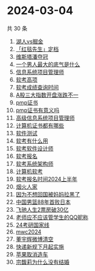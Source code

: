 # 2024-03-04

共 30 条

<!-- BEGIN -->
<!-- 最后更新时间 Mon Mar 04 2024 19:17:52 GMT+0800 (China Standard Time) -->

1. [湖人vs掘金](https://www.zhihu.com/search?q=湖人vs掘金)
1. [「红毯先生」定档](https://www.zhihu.com/search?q=「红毯先生」定档)
1. [维斯塔潘夺冠](https://www.zhihu.com/search?q=维斯塔潘夺冠)
1. [一个男人最大的底气是什么](https://www.zhihu.com/search?q=一个男人最大的底气是什么)
1. [信息系统项目管理师](https://www.zhihu.com/search?q=信息系统项目管理师)
1. [软考高项](https://www.zhihu.com/search?q=软考高项)
1. [软考成绩查询时间](https://www.zhihu.com/search?q=软考成绩查询时间)
1. [A股三大指数开盘涨跌不一](https://www.zhihu.com/search?q=A股三大指数开盘涨跌不一)
1. [pmp证书](https://www.zhihu.com/search?q=pmp证书)
1. [pmp证书有意义吗](https://www.zhihu.com/search?q=pmp证书有意义吗)
1. [高级信息系统项目管理师](https://www.zhihu.com/search?q=高级信息系统项目管理师)
1. [计算机证书都有哪些](https://www.zhihu.com/search?q=计算机证书都有哪些)
1. [软件测试](https://www.zhihu.com/search?q=软件测试)
1. [软考有什么用](https://www.zhihu.com/search?q=软考有什么用)
1. [软考软件设计师](https://www.zhihu.com/search?q=软考软件设计师)
1. [软考报名](https://www.zhihu.com/search?q=软考报名)
1. [软考系统架构师](https://www.zhihu.com/search?q=软考系统架构师)
1. [计算机软考](https://www.zhihu.com/search?q=计算机软考)
1. [软考报名时间2024上半年](https://www.zhihu.com/search?q=软考报名时间2024上半年)
1. [烟火人家](https://www.zhihu.com/search?q=烟火人家)
1. [因为不想回国被妈妈拉黑了](https://www.zhihu.com/search?q=因为不想回国被妈妈拉黑了)
1. [中国男篮88年首败日本](https://www.zhihu.com/search?q=中国男篮88年首败日本)
1. [飞驰人生2票房破30亿](https://www.zhihu.com/search?q=飞驰人生2票房破30亿)
1. [老师应不应该管学生的QQ昵称](https://www.zhihu.com/search?q=老师应不应该管学生的QQ昵称)
1. [24考研国家线](https://www.zhihu.com/search?q=24考研国家线)
1. [mwc2024](https://www.zhihu.com/search?q=mwc2024)
1. [董宇辉微博清空](https://www.zhihu.com/search?q=董宇辉微博清空)
1. [快递新规下月起实施](https://www.zhihu.com/search?q=快递新规下月起实施)
1. [苹果取消造车](https://www.zhihu.com/search?q=苹果取消造车)
1. [宗馥莉为什么没有结婚](https://www.zhihu.com/search?q=宗馥莉为什么没有结婚)

<!-- END -->
